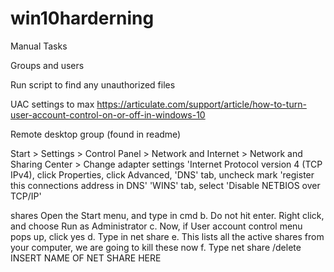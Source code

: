 # win10harderning
Manual Tasks 

Groups and users

Run script to find any unauthorized files 

UAC settings to max https://articulate.com/support/article/how-to-turn-user-account-control-on-or-off-in-windows-10

Remote desktop group (found in readme)

Start > Settings > Control Panel > Network and Internet > Network and Sharing Center > Change adapter settings
'Internet Protocol version 4 (TCP IPv4), click Properties, click Advanced,
'DNS' tab, uncheck mark 'register this connections address in DNS'
'WINS' tab, select 'Disable NETBIOS over TCP/IP'

shares
Open the Start menu, and type in cmd b. Do not hit enter. Right click, and choose Run as Administrator c. Now, if User account control menu pops up, click yes d. Type in net share e. This lists all the active shares from your computer, we are going to kill these
now f. Type net share /delete INSERT NAME OF NET SHARE HERE 


